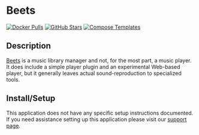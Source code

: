 # Beets

[![Docker Pulls](https://img.shields.io/docker/pulls/linuxserver/beets?style=flat-square&color=607D8B&label=docker%20pulls&logo=docker)](https://hub.docker.com/r/linuxserver/beets)
[![GitHub Stars](https://img.shields.io/github/stars/linuxserver/docker-beets?style=flat-square&color=607D8B&label=github%20stars&logo=github)](https://github.com/linuxserver/docker-beets)
[![Compose Templates](https://img.shields.io/static/v1?style=flat-square&color=607D8B&label=compose&message=templates)](https://github.com/GhostWriters/DockSTARTer/tree/master/compose/.apps/beets)

## Description

[Beets](http://beets.io/) is a music library manager and not, for the most part, a music player. It does include a simple player plugin and an experimental Web-based player, but it generally leaves actual sound-reproduction to specialized tools.

## Install/Setup

This application does not have any specific setup instructions documented. If you need assistance setting up this application please visit our [support page](https://dockstarter.com/basics/support/).
